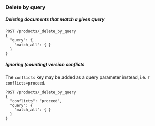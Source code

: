 ### Delete by query

##### Deleting documents that match a given query

```
POST /products/_delete_by_query
{
  "query": {
    "match_all": { }
  }
}
```

##### Ignoring (counting) version conflicts

The `conflicts` key may be added as a query parameter instead, i.e. `?conflicts=proceed`.

```
POST /products/_delete_by_query
{
  "conflicts": "proceed",
  "query": {
    "match_all": { }
  }
}
```